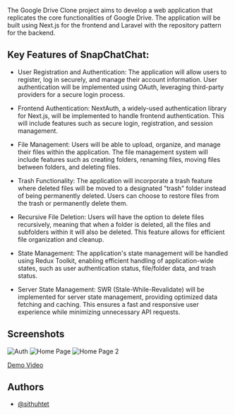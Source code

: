 
The Google Drive Clone project aims to develop a web application that replicates the core functionalities of Google Drive. The application will be built using Next.js for the frontend and Laravel with the repository pattern for the backend.


## Key Features of SnapChatChat:

- User Registration and Authentication: The application will allow users to register, log in securely, and manage their account information. User authentication will be implemented using OAuth, leveraging third-party providers for a secure login process.

- Frontend Authentication: NextAuth, a widely-used authentication library for Next.js, will be implemented to handle frontend authentication. This will include features such as secure login, registration, and session management.

- File Management: Users will be able to upload, organize, and manage their files within the application. The file management system will include features such as creating folders, renaming files, moving files between folders, and deleting files.

- Trash Functionality: The application will incorporate a trash feature where deleted files will be moved to a designated "trash" folder instead of being permanently deleted. Users can choose to restore files from the trash or permanently delete them.

- Recursive File Deletion: Users will have the option to delete files recursively, meaning that when a folder is deleted, all the files and subfolders within it will also be deleted. This feature allows for efficient file organization and cleanup.

- State Management: The application's state management will be handled using Redux Toolkit, enabling efficient handling of application-wide states, such as user authentication status, file/folder data, and trash status.

- Server State Management: SWR (Stale-While-Revalidate) will be implemented for server state management, providing optimized data fetching and caching. This ensures a fast and responsive user experience while minimizing unnecessary API requests.


## Screenshots

![Auth](https://res.cloudinary.com/kosi1999/image/upload/v1679834770/drive-clone/Screenshot_100_i6pmjd.png)
![Home Page](https://res.cloudinary.com/kosi1999/image/upload/v1679834776/drive-clone/Screenshot_101_rxy9x8.png)
![Home Page 2](https://res.cloudinary.com/kosi1999/image/upload/v1679834786/drive-clone/Screenshot_102_zt3ibg.png)

[Demo Video](https://drive.google.com/file/d/1vTq3QbkyvWycUHV9J-gcoMwfnAl3LSDp/view?usp=sharing)

## Authors

- [@sithuhtet](https://www.github.com/kosi2109)
